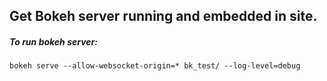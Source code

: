 ## Get Bokeh server running and embedded in site.

##### To run bokeh server:
`bokeh serve --allow-websocket-origin=* bk_test/ --log-level=debug`